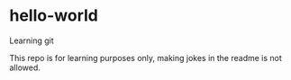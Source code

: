 # hello-world
Learning git

This repo is for learning purposes only, making jokes in the readme is not allowed.
